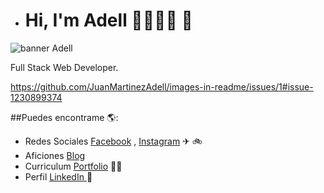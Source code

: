 - # Hi, I'm Adell 🚴🏾👩‍💻 👋

<img src="https://github.com/JuanMartinezAdell/images-in-readme/issues/1#issue-1230899374" alt="banner Adell">

Full Stack Web Developer.

https://github.com/JuanMartinezAdell/images-in-readme/issues/1#issue-1230899374

##Puedes encontrame 🌎: <a href="https://github.com/JuanMartinezAdell"></a>
- Redes Sociales <a href="https://www.facebook.com/juancostadsol">Facebook</a> , <a href="https://www.instagram.com/juanmadell/">Instagram</a> ✈ 🚲
- Aficiones <a href="https://bikeblog.juanmartinezadell.es/">Blog</a>
- Curriculum <a href="https://juanmartinezadell.es">Portfolio</a> 👩‍💻
- Perfil <a href="https://www.linkedin.com/in/juan-martinez-adell-085670121/"> LinkedIn </a> 💼
